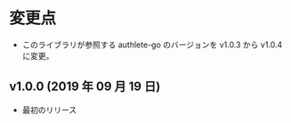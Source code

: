 変更点
======

- このライブラリが参照する authlete-go のバージョンを
  v1.0.3 から v1.0.4 に変更。

v1.0.0 (2019 年 09 月 19 日)
----------------------------

- 最初のリリース

